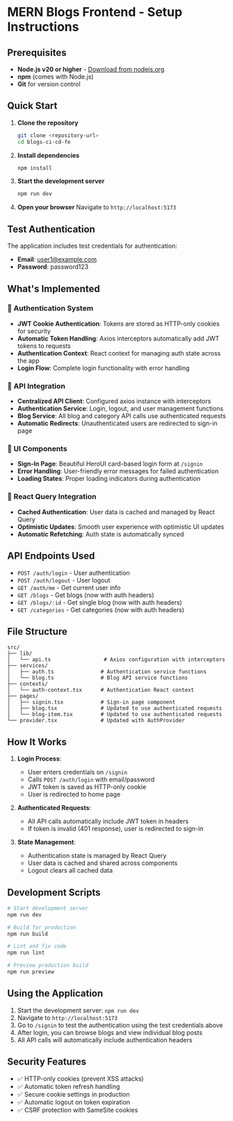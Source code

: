 # MERN Blogs Frontend - Setup Instructions

## Prerequisites

- **Node.js v20 or higher** - [Download from nodejs.org](https://nodejs.org/)
- **npm** (comes with Node.js)
- **Git** for version control

## Quick Start

1. **Clone the repository**
   ```bash
   git clone <repository-url>
   cd blogs-ci-cd-fe
   ```

2. **Install dependencies**
   ```bash
   npm install
   ```

3. **Start the development server**
   ```bash
   npm run dev
   ```

4. **Open your browser**
   Navigate to `http://localhost:5173`

## Test Authentication

The application includes test credentials for authentication:

- **Email**: user1@example.com
- **Password**: password123

## What's Implemented

### 🔐 Authentication System
- **JWT Cookie Authentication**: Tokens are stored as HTTP-only cookies for security
- **Automatic Token Handling**: Axios interceptors automatically add JWT tokens to requests
- **Authentication Context**: React context for managing auth state across the app
- **Login Flow**: Complete login functionality with error handling

### 📡 API Integration
- **Centralized API Client**: Configured axios instance with interceptors
- **Authentication Service**: Login, logout, and user management functions
- **Blog Service**: All blog and category API calls use authenticated requests
- **Automatic Redirects**: Unauthenticated users are redirected to sign-in page

### 🎨 UI Components
- **Sign-In Page**: Beautiful HeroUI card-based login form at `/signin`
- **Error Handling**: User-friendly error messages for failed authentication
- **Loading States**: Proper loading indicators during authentication

### 🔄 React Query Integration
- **Cached Authentication**: User data is cached and managed by React Query
- **Optimistic Updates**: Smooth user experience with optimistic UI updates
- **Automatic Refetching**: Auth state is automatically synced

## API Endpoints Used

- `POST /auth/login` - User authentication
- `POST /auth/logout` - User logout
- `GET /auth/me` - Get current user info
- `GET /blogs` - Get blogs (now with auth headers)
- `GET /blogs/:id` - Get single blog (now with auth headers)
- `GET /categories` - Get categories (now with auth headers)

## File Structure

```
src/
├── lib/
│   └── api.ts                 # Axios configuration with interceptors
├── services/
│   ├── auth.ts               # Authentication service functions
│   └── blog.ts               # Blog API service functions
├── contexts/
│   └── auth-context.tsx      # Authentication React context
├── pages/
│   ├── signin.tsx            # Sign-in page component
│   ├── blog.tsx              # Updated to use authenticated requests
│   └── blog-item.tsx         # Updated to use authenticated requests
└── provider.tsx              # Updated with AuthProvider
```

## How It Works

1. **Login Process**:
   - User enters credentials on `/signin`
   - Calls `POST /auth/login` with email/password
   - JWT token is saved as HTTP-only cookie
   - User is redirected to home page

2. **Authenticated Requests**:
   - All API calls automatically include JWT token in headers
   - If token is invalid (401 response), user is redirected to sign-in

3. **State Management**:
   - Authentication state is managed by React Query
   - User data is cached and shared across components
   - Logout clears all cached data

## Development Scripts

```bash
# Start development server
npm run dev

# Build for production
npm run build

# Lint and fix code
npm run lint

# Preview production build
npm run preview
```

## Using the Application

1. Start the development server: `npm run dev`
2. Navigate to `http://localhost:5173`
3. Go to `/signin` to test the authentication using the test credentials above
4. After login, you can browse blogs and view individual blog posts
5. All API calls will automatically include authentication headers

## Security Features

- ✅ HTTP-only cookies (prevent XSS attacks)
- ✅ Automatic token refresh handling
- ✅ Secure cookie settings in production
- ✅ Automatic logout on token expiration
- ✅ CSRF protection with SameSite cookies

